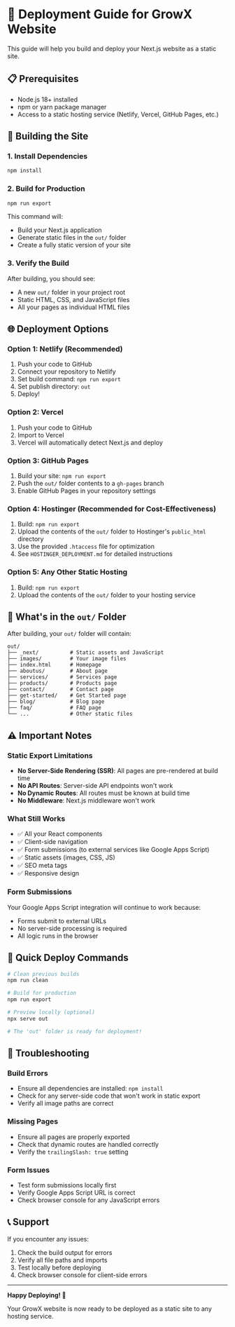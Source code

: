 # 🚀 Deployment Guide for GrowX Website

This guide will help you build and deploy your Next.js website as a static site.

## 📋 Prerequisites

- Node.js 18+ installed
- npm or yarn package manager
- Access to a static hosting service (Netlify, Vercel, GitHub Pages, etc.)

## 🔨 Building the Site

### 1. Install Dependencies
```bash
npm install
```

### 2. Build for Production
```bash
npm run export
```

This command will:
- Build your Next.js application
- Generate static files in the `out/` folder
- Create a fully static version of your site

### 3. Verify the Build
After building, you should see:
- A new `out/` folder in your project root
- Static HTML, CSS, and JavaScript files
- All your pages as individual HTML files

## 🌐 Deployment Options

### Option 1: Netlify (Recommended)
1. Push your code to GitHub
2. Connect your repository to Netlify
3. Set build command: `npm run export`
4. Set publish directory: `out`
5. Deploy!

### Option 2: Vercel
1. Push your code to GitHub
2. Import to Vercel
3. Vercel will automatically detect Next.js and deploy

### Option 3: GitHub Pages
1. Build your site: `npm run export`
2. Push the `out/` folder contents to a `gh-pages` branch
3. Enable GitHub Pages in your repository settings

### Option 4: Hostinger (Recommended for Cost-Effectiveness)
1. Build: `npm run export`
2. Upload the contents of the `out/` folder to Hostinger's `public_html` directory
3. Use the provided `.htaccess` file for optimization
4. See `HOSTINGER_DEPLOYMENT.md` for detailed instructions

### Option 5: Any Other Static Hosting
1. Build: `npm run export`
2. Upload the contents of the `out/` folder to your hosting service

## 📁 What's in the `out/` Folder

After building, your `out/` folder will contain:
```
out/
├── _next/          # Static assets and JavaScript
├── images/         # Your image files
├── index.html      # Homepage
├── aboutus/        # About page
├── services/       # Services page
├── products/       # Products page
├── contact/        # Contact page
├── get-started/    # Get Started page
├── blog/           # Blog page
├── faq/            # FAQ page
└── ...             # Other static files
```

## ⚠️ Important Notes

### Static Export Limitations
- **No Server-Side Rendering (SSR)**: All pages are pre-rendered at build time
- **No API Routes**: Server-side API endpoints won't work
- **No Dynamic Routes**: All routes must be known at build time
- **No Middleware**: Next.js middleware won't work

### What Still Works
- ✅ All your React components
- ✅ Client-side navigation
- ✅ Form submissions (to external services like Google Apps Script)
- ✅ Static assets (images, CSS, JS)
- ✅ SEO meta tags
- ✅ Responsive design

### Form Submissions
Your Google Apps Script integration will continue to work because:
- Forms submit to external URLs
- No server-side processing is required
- All logic runs in the browser

## 🚀 Quick Deploy Commands

```bash
# Clean previous builds
npm run clean

# Build for production
npm run export

# Preview locally (optional)
npx serve out

# The 'out' folder is ready for deployment!
```

## 🔧 Troubleshooting

### Build Errors
- Ensure all dependencies are installed: `npm install`
- Check for any server-side code that won't work in static export
- Verify all image paths are correct

### Missing Pages
- Ensure all pages are properly exported
- Check that dynamic routes are handled correctly
- Verify the `trailingSlash: true` setting

### Form Issues
- Test form submissions locally first
- Verify Google Apps Script URL is correct
- Check browser console for any JavaScript errors

## 📞 Support

If you encounter any issues:
1. Check the build output for errors
2. Verify all file paths and imports
3. Test locally before deploying
4. Check browser console for client-side errors

---

**Happy Deploying! 🎉**

Your GrowX website is now ready to be deployed as a static site to any hosting service.

